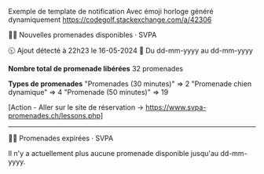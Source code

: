 Exemple de template de notification
Avec émoji horloge généré dynamiquement https://codegolf.stackexchange.com/a/42306

🐶🆙 Nouvelles promenades disponibles · SVPA

🕥 Ajout détecté à 22h23 le 16-05-2024
📆 Du dd-mm-yyyy au dd-mm-yyyy

**Nombre total de promenade libérées**
32 promenades

**Types de promenades**
"Promenades (30 minutes)" => 2
"Promenade chien dynamique" => 4
"Promenade (50 minutes)" => 19

[Action - Aller sur le site de réservation -> https://www.svpa-promenades.ch/lessons.php]
____________________________________________________

🐶❌ Promenades expirées · SVPA

Il n'y a actuellement plus aucune promenade disponible jusqu'au dd-mm-yyyy.

